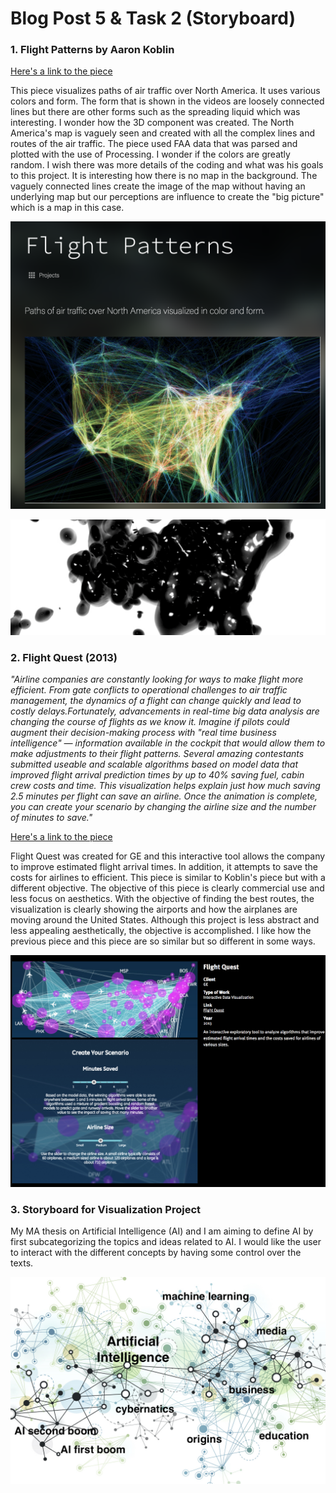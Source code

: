 # Blog Post 5 & Task 2 (Storyboard)

### 1. Flight Patterns by Aaron Koblin

[Here's a link to the piece](http://www.aaronkoblin.com/project/flight-pattern/)

This piece visualizes paths of air traffic over North America. It uses various colors and form. The form that is shown in the videos are loosely connected lines but there are other forms such as the spreading liquid which was interesting. I wonder how the 3D component was created. The North America's map is vaguely seen and created with all the complex lines and routes of the air traffic. The piece used FAA data that was parsed and plotted with the use of Processing. I wonder if the colors are greatly random. I wish there was more details of the coding and what was his goals to this project. It is interesting how there is no map in the background. The vaguely connected lines create the image of the map without having an underlying map but our perceptions are influence to create the "big picture" which is a map in this case.  

![image1](/images/flightpatterns.png)

![image3](/images/flightpatterns2.png)

### 2. Flight Quest (2013) 
*"Airline companies are constantly looking for ways to make flight more efficient. From gate conflicts to operational challenges to air traffic management, the dynamics of a flight can change quickly and lead to costly delays.Fortunately, advancements in real-time big data analysis are changing the course of flights as we know it. Imagine if pilots could augment their decision-making process with "real time business intelligence" — information available in the cockpit that would allow them to make adjustments to their flight patterns. Several amazing contestants submitted useable and scalable algorithms based on model data that improved flight arrival prediction times by up to 40% saving fuel, cabin crew costs and time. This visualization helps explain just how much saving 2.5 minutes per flight can save an airline. Once the animation is complete, you can create your scenario by changing the airline size and the number of minutes to save."*

[Here's a link to the piece](http://pitchinteractive.com/work/FlightQuest.html)

Flight Quest was created for GE and this interactive tool allows the company to improve estimated flight arrival times. In addition, it attempts to save the costs for airlines to efficient. This piece is similar to Koblin's piece but with a different objective. The objective of this piece is clearly commercial use and less focus on aesthetics. With the objective of finding the best routes, the visualization is clearly showing the airports and how the airplanes are moving around the United States. Although this project is less abstract and less appealing aesthetically, the objective is accomplished. I like how the previous piece and this piece are so similar but so different in some ways. 

![image2](/images/flightquest1.png)

### 3. Storyboard for Visualization Project

My MA thesis on Artificial Intelligence (AI) and I am aiming to define AI by first subcategorizing the topics and ideas related to AI. I would like the user to interact with the different concepts by having some control over the texts. 

![storyboard](/images/task2_storyboard.jpeg)